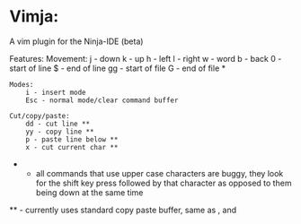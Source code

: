 Vimja:
======
A vim plugin for the Ninja-IDE (beta)

Features:
    Movement:
        j - down
        k - up
        h - left
        l - right
        w - word
        b - back
        0 - start of line
        $ - end of line
        gg - start of file
        G - end of file *

    Modes:
        i - insert mode
        Esc - normal mode/clear command buffer

    Cut/copy/paste:
        dd - cut line **
        yy - copy line **
        p - paste line below **
        x - cut current char **

* - all commands that use upper case characters are buggy, they look for the shift key
    press followed by that character as opposed to them being down at the same time

** - currently uses standard copy paste buffer, same as <Ctrl-c>, <Ctrl-x> and <Ctrl-p>

